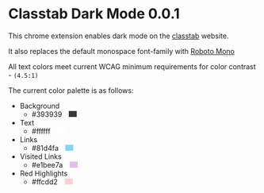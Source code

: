 # Classtab Dark Mode 0.0.1

This chrome extension enables dark mode on the [classtab](http) website.

It also replaces the default monospace font-family with [Roboto Mono](https://fonts.google.com/specimen/Roboto+Mono)

All text colors meet current WCAG minimum requirements for color contrast - `(4.5:1)`

The current color palette is as follows:

- Background
  - #393939&emsp;<div style="display: inline-block; width: 16px; height: 12px; background-color: #393939;"></div>
- Text
  - #ffffff&emsp;<div style="display: inline-block; width: 16px; height: 12px; background-color: #ffffff;"></div>
- Links
  - #81d4fa&emsp;<div style="display: inline-block; width: 16px; height: 12px; background-color: #81d4fa;"></div>
- Visited Links
  - #e1bee7a&emsp;<div style="display: inline-block; width: 16px; height: 12px; background-color: #e1bee7;"></div>
- Red Highlights
  - #ffcdd2&emsp;<div style="display: inline-block; width: 16px; height: 12px; background-color: #ffcdd2;"></div>
